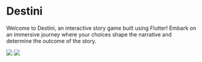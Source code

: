 # Destini

Welcome to Destini, an interactive story game built using Flutter! Embark on an immersive journey where your choices shape the narrative and determine the outcome of the story.


![](https://firebasestorage.googleapis.com/v0/b/pager-3c967.appspot.com/o/destini%2Fdestini1.png?alt=media&token=34119db4-776c-4360-b74b-020ec08c7554)
![](https://firebasestorage.googleapis.com/v0/b/pager-3c967.appspot.com/o/destini%2Fdestini2.png?alt=media&token=291bcbf8-ff55-46db-827f-f13e72a09cd9)
